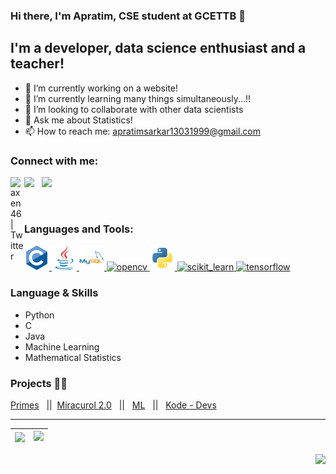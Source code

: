 ### Hi there, I'm Apratim, CSE student at GCETTB 👋
## I'm a developer, data science enthusiast and a teacher!
<!--
**axen46/axen46** is a ✨ _special_ ✨ repository because its `README.md` (this file) appears on your GitHub profile.
- 🤔 I’m looking for help with ...
- - 📫 How to reach me: ...
- - 😄 Pronouns: ...
- - ⚡ Fun fact: ...
- - Here are some ideas to get you started:
-->

- 🔭 I’m currently working on a website!
- 🌱 I’m currently learning many things simultaneously...!!
- 👯 I’m looking to collaborate with other data scientists
- 💬 Ask me about Statistics!
- 📫 How to reach me: apratimsarkar13031999@gmail.com

### Connect with me:

<a href="https://www.linkedin.com/in/apratim-sarkar-837897135?"></a><img src="https://img.shields.io/badge/-Apratim Sarkar-blue?style=flat-square&logo=Linkedin&logoColor=white&link=https://www.linkedin.com/in/apratim-sarkar-837897135?"/> &nbsp;&nbsp;<a href="mailto:apratimsarkar13031999@gmail.com"></a><img src="https://img.shields.io/badge/-apratimsarkar13031999@gmail.com-c14438?style=flat-square&logo=Gmail&logoColor=white&link=mailto:apratimsarkar13031999@gmail.com"/>
[<img align="left" alt="axen46 | Twitter" width="22px" src="https://cdn.jsdelivr.net/npm/simple-icons@v3/icons/twitter.svg" />][twitter]

<br />

</p>

<h3 align="left">Languages and Tools:</h3>
<p align="left"> <a href="https://www.cprogramming.com/" target="_blank"> <img src="https://raw.githubusercontent.com/devicons/devicon/master/icons/c/c-original.svg" alt="c" width="40" height="40"/> </a> <a href="https://www.java.com" target="_blank"> <img src="https://raw.githubusercontent.com/devicons/devicon/master/icons/java/java-original.svg" alt="java" width="40" height="40"/> </a> <a href="https://www.mysql.com/" target="_blank"> <img src="https://raw.githubusercontent.com/devicons/devicon/master/icons/mysql/mysql-original-wordmark.svg" alt="mysql" width="40" height="40"/> </a> <a href="https://opencv.org/" target="_blank"> <img src="https://www.vectorlogo.zone/logos/opencv/opencv-icon.svg" alt="opencv" width="40" height="40"/> </a> <a href="https://www.python.org" target="_blank"> <img src="https://raw.githubusercontent.com/devicons/devicon/master/icons/python/python-original.svg" alt="python" width="40" height="40"/> </a> <a href="https://scikit-learn.org/" target="_blank"> <img src="https://upload.wikimedia.org/wikipedia/commons/0/05/Scikit_learn_logo_small.svg" alt="scikit_learn" width="40" height="40"/> </a> <a href="https://www.tensorflow.org" target="_blank"> <img src="https://www.vectorlogo.zone/logos/tensorflow/tensorflow-icon.svg" alt="tensorflow" width="40" height="40"/> </a> </p>

<h3 align="left"> Language & Skills </h3>

- Python
- C
- Java
- Machine Learning
- Mathematical Statistics 

<p>
  
### Projects 👨‍💻
[Primes](https://github.com/axen46/Primes) &nbsp;&nbsp;||&nbsp;&nbsp;[Miracurol 2.0](https://soumyajitnandi.000webhostapp.com/) &nbsp;&nbsp;||&nbsp;&nbsp; [ML](https://github.com/axen46/Price_Pred) &nbsp;&nbsp;|| &nbsp;&nbsp;[Kode - Devs](https://github.com/Kode-Devs/package-libmath)

<hr>

|<img align="left" src="https://github-readme-stats.vercel.app/api?username=axen46&count_private=true&show_icons=true&theme=merko" />|<img src="https://github-readme-streak-stats.herokuapp.com/?user=axen46&layout=compact&langs_count=10&theme=merko"/>|
|---|---|

<a herf="https://github.com/anuraghazra/github-readme-stats">
</a>

<a herf="https://github.com/anuraghazra/github-readme-stats">
<img align="right" src="https://github-readme-stats.vercel.app/api/top-langs/?username=axen46&layout=compact&langs_count=10&theme=merko" />
</a>

</p>


[twitter]: https://twitter.com/ApratimSarkar5
[webdevplaylist]: https://www.youtube.com/playlist?list=PLkwxH9e_vrAJ0WbEsFA9W3I1W-g_BTsbt
